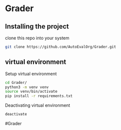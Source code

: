 # Grader
## Installing the project
clone this repo into your system
```bash
git clone https://github.com/AutoEvalOrg/Grader.git
```
## virtual environment
Setup virtual environment
```bash
cd Grader/
python3 -m venv venv
source venv/bin/activate
pip install -r requirements.txt
```
Deactivating virtual environment 
```bash
deactivate
```
#Grader
